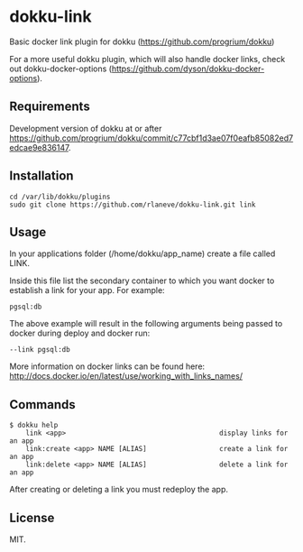 dokku-link
==========

Basic docker link plugin for dokku (https://github.com/progrium/dokku)

For a more useful dokku plugin, which will also handle docker links, check out dokku-docker-options (https://github.com/dyson/dokku-docker-options).

Requirements
------------

Development version of dokku at or after https://github.com/progrium/dokku/commit/c77cbf1d3ae07f0eafb85082ed7edcae9e836147.

Installation
------------

````
cd /var/lib/dokku/plugins
sudo git clone https://github.com/rlaneve/dokku-link.git link
````

Usage
-----

In your applications folder (/home/dokku/app_name) create a file called LINK.

Inside this file list the secondary container to which you want docker to establish a link for your app. For example:

````
pgsql:db
````

The above example will result in the following arguments being passed to docker during deploy and docker run:

````
--link pgsql:db
````

More information on docker links can be found here: http://docs.docker.io/en/latest/use/working_with_links_names/

Commands
--------
```
$ dokku help
    link <app>                                      display links for an app
    link:create <app> NAME [ALIAS]                  create a link for an app
    link:delete <app> NAME [ALIAS]                  delete a link for an app
```

After creating or deleting a link you must redeploy the app.

License
-------

MIT.
